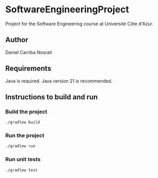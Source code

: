 # SoftwareEngineeringProject

Project for the Software Engineering course at Université Côte d'Azur.

## Author

Daniel Carriba Nosrati

## Requirements

Java is required. Java version 21 is recommended.

## Instructions to build and run

### Build the project

```bash
./gradlew build
```

### Run the project

```bash
./gradlew run
```

### Run unit tests

```bash
./gradlew test
```
